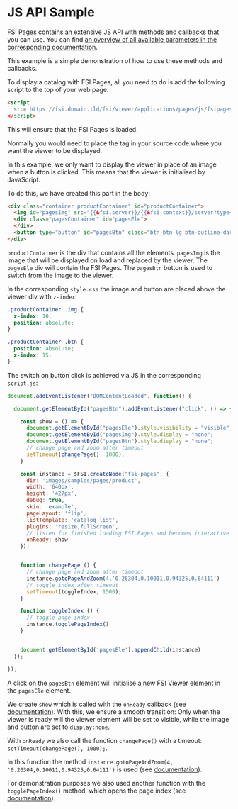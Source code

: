 # JS API Sample

FSI Pages contains an extensive JS API with methods and callbacks that you can use.
You can find [an overview of all available parameters in the corresponding documentation](https://docs.neptunelabs.com/docs/fsi-pages/js-api/public-methods).

This example is a simple demonstration of how to use these methods and callbacks.

To display a catalog with FSI Pages, all you need to do is add the following script to the top of your web page:

```html
<script
  src='https://fsi.domain.tld/fsi/viewer/applications/pages/js/fsipages.js'
</script>
```
This will ensure that the FSI Pages is loaded.

Normally you would need to place the *<fsi-pages>* tag in your source code where you want the viewer to be displayed.

In this example, we only want to display the viewer in place of an image when a button is clicked.
This means that the viewer is initialised by JavaScript.

To do this, we have created this part in the body:

```html
<div class="container productContainer" id="productContainer">
  <img id="pagesImg" src="{{&fsi.server}}/{{&fsi.context}}/server?type=image&source=images/samples/pages/pages-product-thumb-sm.jpg&width=640&height=427" width="640" alt="" height="427">
  <div class="pagesContainer" id="pagesEle">
  </div>
  <button type="button" id="pagesBtn" class="btn btn-lg btn-outline-dark">Show Pages</button>
</div>
```
`productContainer` is the div that contains all the elements.
`pagesImg` is the image that will be displayed on load and replaced by the viewer.
The `pagesEle` div will contain the FSI Pages.
The `pagesBtn` button is used to switch from the image to the viewer.

In the corresponding `style.css` the image and button are placed above the viewer div with `z-index`:

```css
.productContainer .img {
  z-index: 10;
  position: absolute;
}

.productContainer .btn {
  position: absolute;
  z-index: 15;
}
```

The switch on button click is achieved via JS in the corresponding `script.js`:

```js
document.addEventListener("DOMContentLoaded", function() {

  document.getElementById("pagesBtn").addEventListener("click", () => {

    const show = () => {
      document.getElementById("pagesEle").style.visibility = "visible";
      document.getElementById("pagesImg").style.display = "none";
      document.getElementById("pagesBtn").style.display = "none";
      // change page and zoom after timeout
      setTimeout(changePage(), 1000);
    }

    const instance = $FSI.createNode("fsi-pages", {
      dir: 'images/samples/pages/product',
      width: '640px',
      height: '427px',
      debug: true,
      skin: 'example',
      pageLayout: 'flip',
      listTemplate: 'catalog_list',
      plugins: 'resize,fullScreen',
      // listen for finished loading FSI Pages and becomes interactive
      onReady: show
    });


    function changePage () {
      // change page and zoom after timeout
      instance.gotoPageAndZoom(4,'0.26304,0.10011,0.94325,0.64111')
      // toggle index after timeout
      setTimeout(toggleIndex, 1500);
    }

    function toggleIndex () {
      // toggle page index
      instance.togglePageIndex()
    }


    document.getElementById('pagesEle').appendChild(instance)
  });

});

```

A click on the `pagesBtn` element will initialise a new FSI Viewer element in the `pagesEle` element.

We create `show` which is called with the `onReady` callback (see [documentation](https://docs.neptunelabs.com/docs/fsi-viewer/js-api/callbacks#onready)). With this, we ensure a smooth transition:
Only when the viewer is ready will the viewer element will be set to visible, while the image and button are set to `display:none`.

With `onReady` we also call the function `changePage()` with a timeout: `setTimeout(changePage(), 1000);`.

In this function the method `instance.gotoPageAndZoom(4, '0.26304,0.10011,0.94325,0.64111')` is used (see [documentation](https://docs.neptunelabs.com/docs/fsi-pages/js-api/public-methods#gotopageandzoom)).

For demonstration purposes we also used another function with the `togglePageIndex()` method, which opens the page index (see [documentation](https://docs.neptunelabs.com/docs/fsi-pages/js-api/public-methods#togglepageindex)).
